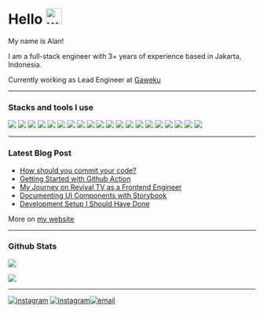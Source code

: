 # Hello <img alt="wave" src="https://raw.githubusercontent.com/MartinHeinz/MartinHeinz/master/wave.gif" height="32px" />

My name is Alan!

I am a full-stack engineer with 3+ years of experience based in Jakarta, Indonesia.

Currently working as Lead Engineer at [Gaweku](https://gaweku.co.id/)

---

### Stacks and tools I use

![](https://img.shields.io/badge/Typescript-3178C6?style=for-the-badge&logo=typescript&logoColor=white)
![](https://img.shields.io/badge/Javascript-F7DF1E?style=for-the-badge&logo=javascript&logoColor=white)
![](https://img.shields.io/badge/HTML-E34F26?style=for-the-badge&logo=html5&logoColor=white)
![](https://img.shields.io/badge/CSS-1572B6?style=for-the-badge&logo=css3&logoColor=white)
![](https://img.shields.io/badge/Next%20JS-000000?style=for-the-badge&logo=next.js&logoColor=white)
![](https://img.shields.io/badge/React%20JS-61DAFB?style=for-the-badge&logo=react&logoColor=white)
![](https://img.shields.io/badge/Vue%20JS-4FC08D?style=for-the-badge&logo=vue.js&logoColor=white)
![](https://img.shields.io/badge/Nuxt%20JS-00DC82?style=for-the-badge&logo=nuxt.js&logoColor=white)
![](https://img.shields.io/badge/Tailwind%20CSS-06B6D4?style=for-the-badge&logo=tailwindcss&logoColor=white)
![](https://img.shields.io/badge/SCSS-CC6699?style=for-the-badge&logo=sass&logoColor=white)
![](https://img.shields.io/badge/Storybook-FF4785?style=for-the-badge&logo=storybook&logoColor=white)
![](https://img.shields.io/badge/Cypress-17202C?style=for-the-badge&logo=cypress&logoColor=white)
![](https://img.shields.io/badge/Jest-C21325?style=for-the-badge&logo=jest&logoColor=white)
![](https://img.shields.io/badge/Git-F05032?style=for-the-badge&logo=git&logoColor=white)
![](https://img.shields.io/badge/Prisma-2D3748?style=for-the-badge&logo=prisma&logoColor=white)
![](https://img.shields.io/badge/Chakra%20UI-319795?style=for-the-badge&logo=chakra-ui&logoColor=white)
![](https://img.shields.io/badge/Eslint-4B32C3?style=for-the-badge&logo=eslint&logoColor=white)
![](https://img.shields.io/badge/Prettier-F7B93E?style=for-the-badge&logo=prettier&logoColor=white)
![](https://img.shields.io/badge/Figma-F24E1E?style=for-the-badge&logo=figma&logoColor=white)
![](https://img.shields.io/badge/Framer-0055FF?style=for-the-badge&logo=framer&logoColor=white)

---

### Latest Blog Post

<!-- BLOG-POST-LIST:START -->
- [How should you commit your code?](https://alanh.dev/blog/how-should-you-commit-your-code)
- [Getting Started with Github Action](https://alanh.dev/blog/getting-started-with-github-action)
- [My Journey on Revival TV as a Frontend Engineer](https://alanh.dev/blog/my-journey-on-revival-tv-as-a-frontend-engineer)
- [Documenting UI Components with Storybook](https://alanh.dev/blog/documenting-ui-component-with-storybook)
- [Development Setup I Should Have Done](https://alanh.dev/blog/development-setup-i-should-have-done)
<!-- BLOG-POST-LIST:END -->

More on [my website](https://alanh.dev)

---

### Github Stats

![](https://github-readme-stats.vercel.app/api/top-langs/?username=seasonalmatcha&layout=compact&hide_border=true&theme=onedark)

![](https://github-readme-stats.vercel.app/api?username=seasonalmatcha&show_icons=true&hide_border=true&count_private=true&include_all_commits=true&theme=onedark)

---

<div style="display: flex">
  <a href="https://instagram.com/seasonalmatcha" style="display: inline-block; margin-right: 0.25em;">
    <img alt="instagram" src="https://img.shields.io/badge/Instagram-E4405F?style=for-the-badge&logo=instagram&logoColor=white" />
  </a>

  <a href="https://www.linkedin.com/in/alanhabibullah/">
    <img alt="instagram" src="https://img.shields.io/badge/LinkedIn-0077B5?style=for-the-badge&logo=linkedin&logoColor=white" />
  </a>
  
  <a href="mailto:me@alanh.dev">
    <img alt="email" src="https://img.shields.io/badge/-Email-F06B66?style=for-the-badge&logo=mailgun&logoColor=white" />
  </a>
</div>
